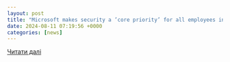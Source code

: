 ```yaml
---
layout: post
title: "Microsoft makes security a ’core priority’ for all employees in major worker shift"
date: 2024-08-11 07:19:56 +0000
categories: [news]
---
```


[Читати далі](https://www.msn.com/en-us/money/other/microsoft-makes-security-a-core-priority-for-all-employees-in-major-worker-shift/ar-AA1ol1ay?ocid=BingNewsSerp)
